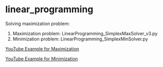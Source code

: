 # linear_programming

Solving maximization problem:

1. Maximization problem: LinearProgramming_SimplexMaxSolver_v3.py
2. Minimization problem: LinearProgramming_SimplexMinSolver.py


[YouTube Example for Maximization](https://www.youtube.com/watch?v=rzRZLGD_aeE)


[YouTube Example for Minimization](https://www.youtube.com/watch?v=nH-MkrTqqew)
